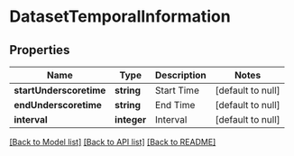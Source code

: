 # DatasetTemporalInformation

## Properties
Name | Type | Description | Notes
------------ | ------------- | ------------- | -------------
**startUnderscoretime** | **string** | Start Time | [default to null]
**endUnderscoretime** | **string** | End Time | [default to null]
**interval** | **integer** | Interval | [default to null]

[[Back to Model list]](../README.md#documentation-for-models) [[Back to API list]](../README.md#documentation-for-api-endpoints) [[Back to README]](../README.md)


